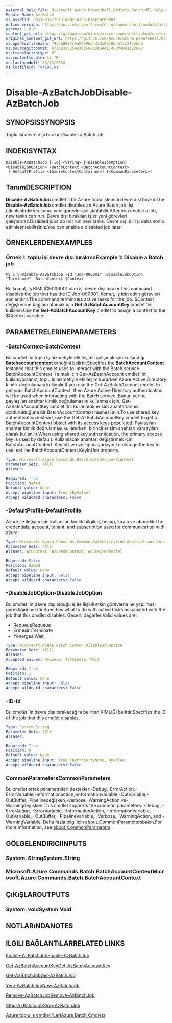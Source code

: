 ```yaml
---
external help file: Microsoft.Azure.PowerShell.Cmdlets.Batch.dll-Help.xml
Module Name: Az.Batch
ms.assetid: C831F934-7513-4882-A155-816E56CD9807
online version: https://docs.microsoft.com/en-us/powershell/module/az.batch/disable-azbatchjob
schema: 2.0.0
content_git_url: https://github.com/Azure/azure-powershell/blob/master/src/Batch/Batch/help/Disable-AzBatchJob.md
original_content_git_url: https://github.com/Azure/azure-powershell/blob/master/src/Batch/Batch/help/Disable-AzBatchJob.md
ms.openlocfilehash: 79a758007c5a84e963432da60100c51fc217edc0
ms.sourcegitcommit: b72b338525ee302597b3a54a11453f4881d22689
ms.translationtype: MT
ms.contentlocale: tr-TR
ms.lasthandoff: 08/13/2020
ms.locfileid: "94107191"
---
```

# <span data-ttu-id="ec18f-101">Disable-AzBatchJob</span><span class="sxs-lookup"><span data-stu-id="ec18f-101">Disable-AzBatchJob</span></span>

## <span data-ttu-id="ec18f-102">SYNOPSIS</span><span class="sxs-lookup"><span data-stu-id="ec18f-102">SYNOPSIS</span></span>
<span data-ttu-id="ec18f-103">Toplu işi devre dışı bırakır.</span><span class="sxs-lookup"><span data-stu-id="ec18f-103">Disables a Batch job.</span></span>

## <span data-ttu-id="ec18f-104">INDEKI</span><span class="sxs-lookup"><span data-stu-id="ec18f-104">SYNTAX</span></span>

```
Disable-AzBatchJob [-Id] <String> [-DisableJobOption] <DisableJobOption> -BatchContext <BatchAccountContext>
 [-DefaultProfile <IAzureContextContainer>] [<CommonParameters>]
```

## <span data-ttu-id="ec18f-105">Tanım</span><span class="sxs-lookup"><span data-stu-id="ec18f-105">DESCRIPTION</span></span>
<span data-ttu-id="ec18f-106">**Disable-AzBatchJob** cmdlet 'ı bir Azure toplu işlemini devre dışı bırakır.</span><span class="sxs-lookup"><span data-stu-id="ec18f-106">The **Disable-AzBatchJob** cmdlet disables an Azure Batch job.</span></span>
<span data-ttu-id="ec18f-107">İşi etkinleştirdikten sonra yeni görevler çalıştırılabilir.</span><span class="sxs-lookup"><span data-stu-id="ec18f-107">After you enable a job, new tasks can run.</span></span>
<span data-ttu-id="ec18f-108">Devre dışı bırakılan işler yeni görevleri çalıştırmaz.</span><span class="sxs-lookup"><span data-stu-id="ec18f-108">Disabled jobs do not run new tasks.</span></span>
<span data-ttu-id="ec18f-109">Devre dışı bir işi daha sonra etkinleştirebilirsiniz.</span><span class="sxs-lookup"><span data-stu-id="ec18f-109">You can enable a disabled job later.</span></span>

## <span data-ttu-id="ec18f-110">ÖRNEKLERDEN</span><span class="sxs-lookup"><span data-stu-id="ec18f-110">EXAMPLES</span></span>

### <span data-ttu-id="ec18f-111">Örnek 1: toplu işi devre dışı bırakma</span><span class="sxs-lookup"><span data-stu-id="ec18f-111">Example 1: Disable a Batch job</span></span>
```
PS C:\>Disable-AzBatchJob -Id "Job-000001" -DisableJobOption "Terminate" -BatchContext $Context
```

<span data-ttu-id="ec18f-112">Bu komut, Iş KIMLIĞI-000001 olan işi devre dışı bırakır.</span><span class="sxs-lookup"><span data-stu-id="ec18f-112">This command disables the job that has the ID Job-000001.</span></span>
<span data-ttu-id="ec18f-113">Komut, iş için etkin görevleri sonlandırır.</span><span class="sxs-lookup"><span data-stu-id="ec18f-113">The command terminates active tasks for the job.</span></span>
<span data-ttu-id="ec18f-114">$Context değişkenine bağlam atamak için **Get-AzBatchAccountKey** cmdlet 'ini kullanın.</span><span class="sxs-lookup"><span data-stu-id="ec18f-114">Use the **Get-AzBatchAccountKey** cmdlet to assign a context to the $Context variable.</span></span>

## <span data-ttu-id="ec18f-115">PARAMETRELERINE</span><span class="sxs-lookup"><span data-stu-id="ec18f-115">PARAMETERS</span></span>

### <span data-ttu-id="ec18f-116">-BatchContext</span><span class="sxs-lookup"><span data-stu-id="ec18f-116">-BatchContext</span></span>
<span data-ttu-id="ec18f-117">Bu cmdlet 'in toplu Iş hizmetiyle etkileşimli çalışmak için kullandığı **Batchaccountcontext** örneğini belirtir.</span><span class="sxs-lookup"><span data-stu-id="ec18f-117">Specifies the **BatchAccountContext** instance that this cmdlet uses to interact with the Batch service.</span></span>
<span data-ttu-id="ec18f-118">BatchAccountContext 'i almak için Get-AzBatchAccount cmdlet 'ini kullanıyorsanız, toplu Iş hizmetiyle etkileşim kurarken Azure Active Directory kimlik doğrulaması kullanılır.</span><span class="sxs-lookup"><span data-stu-id="ec18f-118">If you use the Get-AzBatchAccount cmdlet to get your BatchAccountContext, then Azure Active Directory authentication will be used when interacting with the Batch service.</span></span> <span data-ttu-id="ec18f-119">Bunun yerine paylaşılan anahtar kimlik doğrulamasını kullanmak için, Get-AzBatchAccountKey cmdlet 'ini kullanarak erişim anahtarlarının doldurulduğuna bir BatchAccountContext nesnesi alın.</span><span class="sxs-lookup"><span data-stu-id="ec18f-119">To use shared key authentication instead, use the Get-AzBatchAccountKey cmdlet to get a BatchAccountContext object with its access keys populated.</span></span> <span data-ttu-id="ec18f-120">Paylaşılan anahtar kimlik doğrulaması kullanırken, birincil erişim anahtarı varsayılan olarak kullanılır.</span><span class="sxs-lookup"><span data-stu-id="ec18f-120">When using shared key authentication, the primary access key is used by default.</span></span> <span data-ttu-id="ec18f-121">Kullanılacak anahtarı değiştirmek için BatchAccountContext. KeyInUse özelliğini ayarlayın.</span><span class="sxs-lookup"><span data-stu-id="ec18f-121">To change the key to use, set the BatchAccountContext.KeyInUse property.</span></span>

```yaml
Type: Microsoft.Azure.Commands.Batch.BatchAccountContext
Parameter Sets: (All)
Aliases:

Required: True
Position: Named
Default value: None
Accept pipeline input: True (ByValue)
Accept wildcard characters: False
```

### <span data-ttu-id="ec18f-122">-DefaultProfile</span><span class="sxs-lookup"><span data-stu-id="ec18f-122">-DefaultProfile</span></span>
<span data-ttu-id="ec18f-123">Azure ile iletişim için kullanılan kimlik bilgileri, hesap, kiracı ve abonelik.</span><span class="sxs-lookup"><span data-stu-id="ec18f-123">The credentials, account, tenant, and subscription used for communication with azure.</span></span>

```yaml
Type: Microsoft.Azure.Commands.Common.Authentication.Abstractions.Core.IAzureContextContainer
Parameter Sets: (All)
Aliases: AzContext, AzureRmContext, AzureCredential

Required: False
Position: Named
Default value: None
Accept pipeline input: False
Accept wildcard characters: False
```

### <span data-ttu-id="ec18f-124">-DisableJobOption</span><span class="sxs-lookup"><span data-stu-id="ec18f-124">-DisableJobOption</span></span>
<span data-ttu-id="ec18f-125">Bu cmdlet 'in devre dışı olduğu iş ile ilişkili etkin görevlerle ne yapılması gerektiğini belirtir.</span><span class="sxs-lookup"><span data-stu-id="ec18f-125">Specifies what to do with active tasks associated with the job that this cmdlet disables.</span></span>
<span data-ttu-id="ec18f-126">Geçerli değerler:</span><span class="sxs-lookup"><span data-stu-id="ec18f-126">Valid values are:</span></span> 
- <span data-ttu-id="ec18f-127">Requeue</span><span class="sxs-lookup"><span data-stu-id="ec18f-127">Requeue</span></span> 
- <span data-ttu-id="ec18f-128">Ermesini</span><span class="sxs-lookup"><span data-stu-id="ec18f-128">Terminate</span></span> 
- <span data-ttu-id="ec18f-129">Yönergesi</span><span class="sxs-lookup"><span data-stu-id="ec18f-129">Wait</span></span>

```yaml
Type: Microsoft.Azure.Batch.Common.DisableJobOption
Parameter Sets: (All)
Aliases:
Accepted values: Requeue, Terminate, Wait

Required: True
Position: 1
Default value: None
Accept pipeline input: False
Accept wildcard characters: False
```

### <span data-ttu-id="ec18f-130">-ID</span><span class="sxs-lookup"><span data-stu-id="ec18f-130">-Id</span></span>
<span data-ttu-id="ec18f-131">Bu cmdlet 'in devre dışı bırakacağını belirten KIMLIĞI belirtir.</span><span class="sxs-lookup"><span data-stu-id="ec18f-131">Specifies the ID of the job that this cmdlet disables.</span></span>

```yaml
Type: System.String
Parameter Sets: (All)
Aliases:

Required: True
Position: 0
Default value: None
Accept pipeline input: True (ByPropertyName, ByValue)
Accept wildcard characters: False
```

### <span data-ttu-id="ec18f-132">CommonParameters</span><span class="sxs-lookup"><span data-stu-id="ec18f-132">CommonParameters</span></span>
<span data-ttu-id="ec18f-133">Bu cmdlet ortak parametreleri destekler:-Debug,-ErrorAction,-ErrorVariable,-ınformationaction,-ınformationvariable,-OutVariable,-OutBuffer,-Pipelinedeğişken,-verbose,-WarningAction ve-Warningdeğişken.</span><span class="sxs-lookup"><span data-stu-id="ec18f-133">This cmdlet supports the common parameters: -Debug, -ErrorAction, -ErrorVariable, -InformationAction, -InformationVariable, -OutVariable, -OutBuffer, -PipelineVariable, -Verbose, -WarningAction, and -WarningVariable.</span></span> <span data-ttu-id="ec18f-134">Daha fazla bilgi için [about_CommonParameters](http://go.microsoft.com/fwlink/?LinkID=113216)bakın.</span><span class="sxs-lookup"><span data-stu-id="ec18f-134">For more information, see [about_CommonParameters](http://go.microsoft.com/fwlink/?LinkID=113216).</span></span>

## <span data-ttu-id="ec18f-135">GÖLGELENDIRICI</span><span class="sxs-lookup"><span data-stu-id="ec18f-135">INPUTS</span></span>

### <span data-ttu-id="ec18f-136">System. String</span><span class="sxs-lookup"><span data-stu-id="ec18f-136">System.String</span></span>

### <span data-ttu-id="ec18f-137">Microsoft.Azure.Commands.Batch.BatchAccountContext</span><span class="sxs-lookup"><span data-stu-id="ec18f-137">Microsoft.Azure.Commands.Batch.BatchAccountContext</span></span>

## <span data-ttu-id="ec18f-138">ÇıKıŞLAR</span><span class="sxs-lookup"><span data-stu-id="ec18f-138">OUTPUTS</span></span>

### <span data-ttu-id="ec18f-139">System. void</span><span class="sxs-lookup"><span data-stu-id="ec18f-139">System.Void</span></span>

## <span data-ttu-id="ec18f-140">NOTLARıNDA</span><span class="sxs-lookup"><span data-stu-id="ec18f-140">NOTES</span></span>

## <span data-ttu-id="ec18f-141">ILGILI BAĞLANTıLAR</span><span class="sxs-lookup"><span data-stu-id="ec18f-141">RELATED LINKS</span></span>

[<span data-ttu-id="ec18f-142">Enable-AzBatchJob</span><span class="sxs-lookup"><span data-stu-id="ec18f-142">Enable-AzBatchJob</span></span>](./Enable-AzBatchJob.md)

[<span data-ttu-id="ec18f-143">Get-AzBatchAccountKey</span><span class="sxs-lookup"><span data-stu-id="ec18f-143">Get-AzBatchAccountKey</span></span>](./Get-AzBatchAccountKey.md)

[<span data-ttu-id="ec18f-144">Get-AzBatchJob</span><span class="sxs-lookup"><span data-stu-id="ec18f-144">Get-AzBatchJob</span></span>](./Get-AzBatchJob.md)

[<span data-ttu-id="ec18f-145">Yeni-AzBatchJob</span><span class="sxs-lookup"><span data-stu-id="ec18f-145">New-AzBatchJob</span></span>](./New-AzBatchJob.md)

[<span data-ttu-id="ec18f-146">Remove-AzBatchJob</span><span class="sxs-lookup"><span data-stu-id="ec18f-146">Remove-AzBatchJob</span></span>](./Remove-AzBatchJob.md)

[<span data-ttu-id="ec18f-147">Stop-AzBatchJob</span><span class="sxs-lookup"><span data-stu-id="ec18f-147">Stop-AzBatchJob</span></span>](./Stop-AzBatchJob.md)

[<span data-ttu-id="ec18f-148">Azure toplu Iş cmdlet 'Leri</span><span class="sxs-lookup"><span data-stu-id="ec18f-148">Azure Batch Cmdlets</span></span>](/powershell/module/az.batch)


